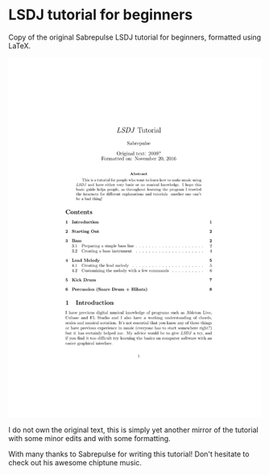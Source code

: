 # LSDJ tutorial for beginners

Copy of the original Sabrepulse LSDJ tutorial for beginners, formatted using LaTeX.

![First page](firstpage.png)

I do not own the original text, this is simply yet another mirror of the tutorial with some minor edits and with some formatting.

With many thanks to Sabrepulse for writing this tutorial! Don't hesitate to check out his awesome chiptune music.
